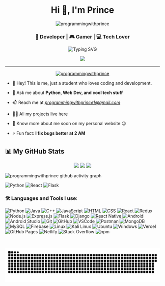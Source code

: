 <h1 align="center">Hi 👋, I'm Prince</h1>
<p align="center"> 
  <img src="https://komarev.com/ghpvc/?username=programmingwithprince&label=Profile+views&color=0e75b6&style=plastic&abbreviated=true" alt="programmingwithprince" />
</p>

<h3 align="center">🚀 Developer | 🎮 Gamer | 💻 Tech Lover</h3>

<p align="center">
  <img src="https://readme-typing-svg.demolab.com?font=Fira+Code&duration=3000&pause=500&color=F7971E&center=true&vCenter=true&multiline=true&width=600&height=100&lines=Self-taught+programmer+from+India;Frontend+and+Backend+developer;Coding+%3D+passion+%2B+fun+%3A)" alt="Typing SVG" />
</p>
<p align="center">
  <img src="https://quotes-github-readme.vercel.app/api?type=horizontal&theme=dark" />
</p>


---


<p align="center"> 
  <a href="https://github.com/ryo-ma/github-profile-trophy">
    <img src="https://github-profile-trophy.vercel.app/?username=programmingwithprince&theme=juicyfresh&no-bg=true&margin-w=5" alt="programmingwithprince" />
  </a> 
</p>

- 👀 Hey! This is me, just a student who loves coding and development.

- 💬 Ask me about **Python, Web Dev, and cool tech stuff**

- 📫 Reach me at *programmingwithprince1@gmail.com*

- 👨‍💻 All my projects live [here](https://github.com/programmingwithprince)

- 📄 Know more about me soon on my personal website 😉

- ⚡ Fun fact: **I fix bugs better at 2 AM**



## 📊 My GitHub Stats

<p align="center">
  <img src="https://github-readme-stats.vercel.app/api?username=programmingwithprince&show_icons=true&theme=radical" />
  <img src="https://github-readme-streak-stats.herokuapp.com/?user=programmingwithprince&theme=radical" />
  <img src="https://github-readme-stats.vercel.app/api/top-langs/?username=programmingwithprince&layout=compact&theme=radical" />
</p>


![programmingwithprince github activity graph](https://github-readme-activity-graph.vercel.app/graph?username=programmingwithprince&bg_color=000000&color=00ffee&line=ffffff&point=0008ff&area=true&hide_border=true)

![Python](https://img.shields.io/badge/Python-3776AB?style=for-the-badge&logo=python&logoColor=white)
![React](https://img.shields.io/badge/React-20232A?style=for-the-badge&logo=react&logoColor=61DAFB)
![Flask](https://img.shields.io/badge/Flask-000000?style=for-the-badge&logo=flask&logoColor=white)
  <!-- Programming Languages -->

  
<h3 align="left">🛠️ Languages and Tools I use:</h3>
<p align="left">

  <!-- Programming Languages -->
  <img src="https://img.shields.io/badge/Python-3776AB?style=for-the-badge&logo=python&logoColor=white" alt="Python"/>
  <img src="https://img.shields.io/badge/Java-007396?style=for-the-badge&logo=java&logoColor=white" alt="Java"/>
  <img src="https://img.shields.io/badge/C++-00599C?style=for-the-badge&logo=c%2B%2B&logoColor=white" alt="C++"/>
  <img src="https://img.shields.io/badge/JavaScript-F7DF1E?style=for-the-badge&logo=javascript&logoColor=black" alt="JavaScript"/>
  <img src="https://img.shields.io/badge/HTML5-E34F26?style=for-the-badge&logo=html5&logoColor=white" alt="HTML"/>
  <img src="https://img.shields.io/badge/CSS3-1572B6?style=for-the-badge&logo=css3&logoColor=white" alt="CSS"/>

  <!-- Frontend & Backend Frameworks -->
  <img src="https://img.shields.io/badge/React-20232A?style=for-the-badge&logo=react&logoColor=61DAFB" alt="React"/>
  <img src="https://img.shields.io/badge/Redux-764ABC?style=for-the-badge&logo=redux&logoColor=white" alt="Redux"/>
  <img src="https://img.shields.io/badge/Node.js-339933?style=for-the-badge&logo=node.js&logoColor=white" alt="Node.js"/>
  <img src="https://img.shields.io/badge/Express.js-000000?style=for-the-badge&logo=express&logoColor=white" alt="Express.js"/>
  <img src="https://img.shields.io/badge/Flask-000000?style=for-the-badge&logo=flask&logoColor=white" alt="Flask"/>
  <img src="https://img.shields.io/badge/Django-092E20?style=for-the-badge&logo=django&logoColor=white" alt="Django"/>

  <!-- Mobile & UI Dev -->
  <img src="https://img.shields.io/badge/React_Native-20232A?style=for-the-badge&logo=react&logoColor=61DAFB" alt="React Native"/>
  <img src="https://img.shields.io/badge/Android-3DDC84?style=for-the-badge&logo=android&logoColor=white" alt="Android"/>
  <img src="https://img.shields.io/badge/Android_Studio-3DDC84?style=for-the-badge&logo=android-studio&logoColor=white" alt="Android Studio"/>

  <!-- Tools -->
  <img src="https://img.shields.io/badge/Git-F05032?style=for-the-badge&logo=git&logoColor=white" alt="Git"/>
  <img src="https://img.shields.io/badge/GitHub-181717?style=for-the-badge&logo=github&logoColor=white" alt="GitHub"/>
  <img src="https://img.shields.io/badge/VS%20Code-007ACC?style=for-the-badge&logo=visual-studio-code&logoColor=white" alt="VSCode"/>
  <img src="https://img.shields.io/badge/Postman-FF6C37?style=for-the-badge&logo=postman&logoColor=white" alt="Postman"/>

  <!-- Databases -->
  <img src="https://img.shields.io/badge/MongoDB-47A248?style=for-the-badge&logo=mongodb&logoColor=white" alt="MongoDB"/>
  <img src="https://img.shields.io/badge/MySQL-4479A1?style=for-the-badge&logo=mysql&logoColor=white" alt="MySQL"/>
  <img src="https://img.shields.io/badge/Firebase-FFCA28?style=for-the-badge&logo=firebase&logoColor=black" alt="Firebase"/>

  <!-- Platforms & OS -->
  <img src="https://img.shields.io/badge/Linux-FCC624?style=for-the-badge&logo=linux&logoColor=black" alt="Linux"/>
  <img src="https://img.shields.io/badge/Kali_Linux-557C94?style=for-the-badge&logo=kali-linux&logoColor=white" alt="Kali Linux"/>
  <img src="https://img.shields.io/badge/Ubuntu-E95420?style=for-the-badge&logo=ubuntu&logoColor=white" alt="Ubuntu"/>
  <img src="https://img.shields.io/badge/Windows-0078D6?style=for-the-badge&logo=windows&logoColor=white" alt="Windows"/>

  <!-- Deployment & Hosting -->
  <img src="https://img.shields.io/badge/Vercel-000000?style=for-the-badge&logo=vercel&logoColor=white" alt="Vercel"/>
  <img src="https://img.shields.io/badge/GitHub_Pages-121013?style=for-the-badge&logo=github&logoColor=white" alt="GitHub Pages"/>
  <img src="https://img.shields.io/badge/Netlify-00C7B7?style=for-the-badge&logo=netlify&logoColor=white" alt="Netlify"/>

  <!-- Others -->
  <img src="https://img.shields.io/badge/Stack_Overflow-F48024?style=for-the-badge&logo=stackoverflow&logoColor=white" alt="Stack Overflow"/>
  <img src="https://img.shields.io/badge/npm-CB3837?style=for-the-badge&logo=npm&logoColor=white" alt="npm"/>

</p>


</p>

<br>


<p align="center">
  <img width="1000" src="github-snake.svg" alt="snake animation"/>
</p>
